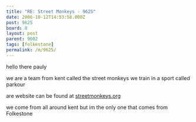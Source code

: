 ```yaml
---
title: "RE: Street Monkeys - 9625"
date: 2006-10-12T14:53:58.000Z
post: 9625
board: 8
layout: post
parent: 9602
tags: [folkestone]
permalink: /m/9625/
---
```

hello there pauly

we are a team from kent called the street monkeys we train in a sport called parkour

are website can be found at <a href="http://www.streetmonkeys.org">streetmonkeys.org</a>

we come from all around kent but im the only one that comes from Folkestone
